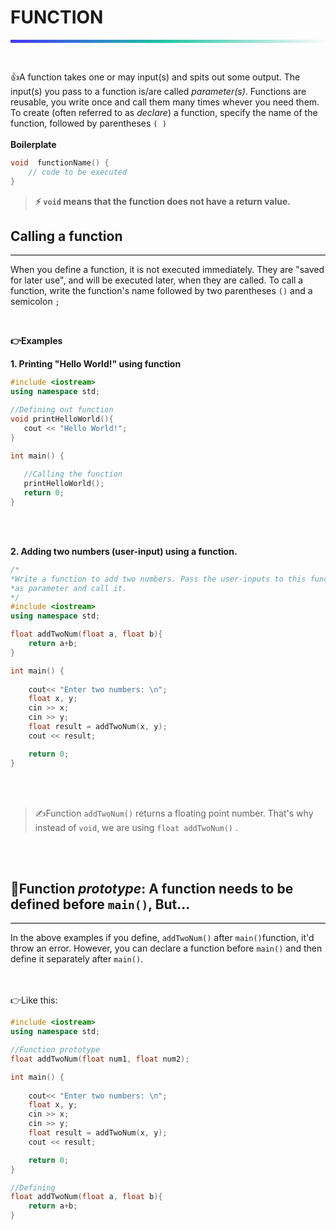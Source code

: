 # FUNCTION
<hr style="height: 5px; border: none; background: rgb(71,55,255);
background: linear-gradient(90deg, rgba(71,55,255,1) 0%, rgba(29,195,162,1) 48%, rgba(251,251,251,1) 100%);">
<br>

👍A function takes one or may input(s) and spits out some output. The input(s) you pass to a function is/are called *parameter(s)*. Functions are reusable, you write once and call them many times whever you need them. To create (often referred to as _declare_) a function, specify the name of the function, followed by parentheses `( )`
<br><br>
**Boilerplate**

```c++
void  functionName() {  
	// code to be executed  
}
```

><b>⚡ `void` means that the function does not have a return value.</b>



## Calling a function
<hr style="background: black">

When you define a function, it is not executed immediately. They are "saved for later use", and will be executed later, when they are called. To call a function, write the function's name followed by two parentheses  `()`  and a semicolon  `;`


 <br>

**👉Examples**

 

**1. Printing "Hello World!" using function**

 
 ```c++
 #include <iostream>
using namespace std;

//Defining out function
void printHelloWorld(){
    cout << "Hello World!";
}

int main() {
    
    //Calling the function
    printHelloWorld();
    return 0;
}
```

<br><br>

 **2. Adding two numbers (user-input) using a function.**

```c++
/*
*Write a function to add two numbers. Pass the user-inputs to this function
*as parameter and call it.
*/
#include <iostream>
using namespace std;

float addTwoNum(float a, float b){
    return a+b;
}

int main() {
    
    cout<< "Enter two numbers: \n";
    float x, y;
    cin >> x;
    cin >> y;
    float result = addTwoNum(x, y);
    cout << result;

    return 0;
}
```

<br><br>

> ✍Function `addTwoNum()` returns a floating point number. That's why
> instead of `void`, we are using `float addTwoNum()` .

<br><br>
## 🚧Function _prototype_: A function needs to be defined before `main()`, But...
<hr style="background: black">

In the above examples if you define, `addTwoNum()` after `main()`function, it'd throw an error. However, you can declare a function before `main()`  and then define it separately after `main()`. 

<br><br>
👉Like this:
```c++
#include <iostream>
using namespace std;

//Function prototype
float addTwoNum(float num1, float num2);

int main() {
    
    cout<< "Enter two numbers: \n";
    float x, y;
    cin >> x;
    cin >> y;
    float result = addTwoNum(x, y);
    cout << result;

    return 0;
}

//Defining
float addTwoNum(float a, float b){
    return a+b;
}
```